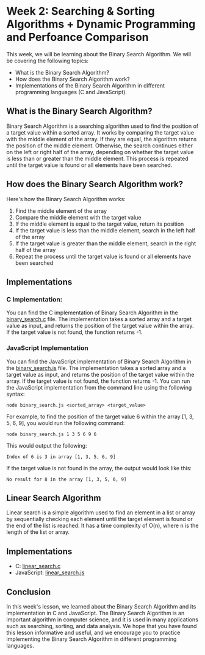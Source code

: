 # Week 2: Searching & Sorting Algorithms + Dynamic Programming and Perfoance Comparison
This week, we will be learning about the Binary Search Algorithm. We will be covering the following topics:
- What is the Binary Search Algorithm?
- How does the Binary Search Algorithm work?
- Implementations of the Binary Search Algorithm in different programming languages (C and JavaScript).

## What is the Binary Search Algorithm?
Binary Search Algorithm is a searching algorithm used to find the position of a target value within a sorted
array. It works by comparing the target value with the middle element of the array. If they are equal, the 
algorithm returns the position of the middle element. Otherwise, the search continues either on the left or 
right half of the array, depending on whether the target value is less than or greater than the middle element.
This process is repeated until the target value is found or all elements have been searched.

## How does the Binary Search Algorithm work?
Here's how the Binary Search Algorithm works:
1. Find the middle element of the array
2. Compare the middle element with the target value
3. If the middle element is equal to the target value, return its position
4. If the target value is less than the middle element, search in the left half of the array
5. If the target value is greater than the middle element, search in the right half of the array
6. Repeat the process until the target value is found or all elements have been searched

## Implementations
### C Implementation:
You can find the C implementation of Binary Search Algorithm in the [binary_search.c](https://github.com/mcakyerima/Data_Structures_and_algorithms_with_C/blob/main/week2/binary_search.c) file.
The implementation takes a sorted array and a target value as input, and returns the position
of the target value within the array. If the target value is not found, the function returns -1.

### JavaScript Implementation

You can find the JavaScript implementation of Binary Search Algorithm in the [binary_search.js](https://github.com/mcakyerima/Data_Structures_and_algorithms_with_C/blob/main/week2/binary_search.js)   file.
The implementation takes a sorted array and a target value as input, and returns the position of the 
target value within the array. If the target value is not found, the function returns -1. 
You can run the JavaScript implementation from the command line using the following syntax:

```node binary_search.js <sorted_array> <target_value>```


For example, to find the position of the target value 6 within the array [1, 3, 5, 6, 9], you would run
the following command:

``` node binary_search.js 1 3 5 6 9 6 ```

This would output the following:

``` Index of 6 is 3 in array [1, 3, 5, 6, 9] ```

If the target value is not found in the array, the output would look like this:

``` No result for 8 in the array [1, 3, 5, 6, 9] ```

## Linear Search Algorithm

Linear search is a simple algorithm used to find an element in a list or array by sequentially checking each element until the target element is found or the end of the list is reached. It has a time complexity of O(n), where n is the length of the list or array.

## Implementations
- C: [linear_search.c](https://github.com/mcakyerima/Data_Structures_and_algorithms_with_C/blob/main/week2/linear_search.c)
- JavaScript: [linear_search.js](https://github.com/mcakyerima/Data_Structures_and_algorithms_with_C/blob/main/week2/linear_search.js)

## Conclusion
In this week's lesson, we learned about the Binary Search Algorithm and its implementation in C and JavaScript. 
The Binary Search Algorithm is an important algorithm in computer science, and it is used in many applications
such as searching, sorting, and data analysis. We hope that you have found this lesson informative and useful, 
and we encourage you to practice implementing the Binary Search Algorithm in different programming languages.




